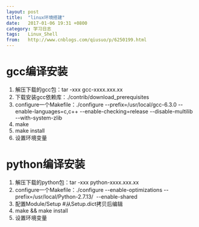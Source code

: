 ```yaml
---
layout: post
title:  "linux环境搭建"
date:   2017-01-06 19:31 +0800
category: 学习日志
tags:   Linux_Shell
from:   http://www.cnblogs.com/qiusuo/p/6250199.html
---
```

<h1>gcc编译安装</h1>
<ol>
<li>解压下载的gcc包：tar -xxx gcc-xxxx.xxx.xx</li>
<li>下载安装gcc依赖库：./contrib/download_prerequisites</li>
<li>configure一个Makefile：./configure --prefix=/usr/local/gcc-6.3.0 --enable-languages=c,c++ --enable-checking=release --disable-multilib --with-system-zlib</li>
<li>make</li>
<li>make install</li>
<li>设置环境变量</li>
</ol>
<h1>python编译安装</h1>
<ol>
<li>解压下载的python包：tar -xxx python-xxxx.xxx.xx</li>
<li>configure一个Makefile：./configure --enable-optimizations --prefix=/usr/local/Python-2.7.13/ &nbsp;--enable-shared</li>
<li>配置Module/Setup #从Setup.dict拷贝后编辑</li>
<li>make &amp;&amp; make install</li>
<li>设置环境变量</li>
</ol>
